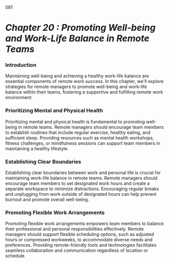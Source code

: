 081



# ***Chapter 20 : Promoting Well-being and Work-Life Balance in Remote Teams***


### **Introduction**

Maintaining well-being and achieving a healthy work-life balance are essential components of remote work success. In this chapter, we'll explore strategies for remote managers to promote well-being and work-life balance within their teams, fostering a supportive and fulfilling remote work environment.

### **Prioritizing Mental and Physical Health**

Prioritizing mental and physical health is fundamental to promoting well-being in remote teams. Remote managers should encourage team members to establish routines that include regular exercise, healthy eating, and sufficient sleep. Providing resources such as mental health workshops, fitness challenges, or mindfulness sessions can support team members in maintaining a healthy lifestyle.

### **Establishing Clear Boundaries**

Establishing clear boundaries between work and personal life is crucial for maintaining work-life balance in remote teams. Remote managers should encourage team members to set designated work hours and create a separate workspace to minimize distractions. Encouraging regular breaks and unplugging from work outside of designated hours can help prevent burnout and promote overall well-being.

### **Promoting Flexible Work Arrangements**

Promoting flexible work arrangements empowers team members to balance their professional and personal responsibilities effectively. Remote managers should support flexible scheduling options, such as adjusted hours or compressed workweeks, to accommodate diverse needs and preferences. Providing remote-friendly tools and technologies facilitates seamless collaboration and communication regardless of location or schedule.

